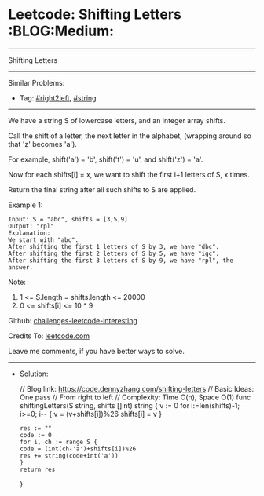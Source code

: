 
# Leetcode: Shifting Letters     :BLOG:Medium:

---

Shifting Letters  

---

Similar Problems:  

-   Tag: [#right2left](https://code.dennyzhang.com/tag/right2left), [#string](https://code.dennyzhang.com/tag/string)

---

We have a string S of lowercase letters, and an integer array shifts.  

Call the shift of a letter, the next letter in the alphabet, (wrapping around so that 'z' becomes 'a').  

For example, shift('a') = 'b', shift('t') = 'u', and shift('z') = 'a'.  

Now for each shifts[i] = x, we want to shift the first i+1 letters of S, x times.  

Return the final string after all such shifts to S are applied.  

Example 1:  

    Input: S = "abc", shifts = [3,5,9]
    Output: "rpl"
    Explanation: 
    We start with "abc".
    After shifting the first 1 letters of S by 3, we have "dbc".
    After shifting the first 2 letters of S by 5, we have "igc".
    After shifting the first 3 letters of S by 9, we have "rpl", the answer.

Note:  

1.  1 <= S.length = shifts.length <= 20000
2.  0 <= shifts[i] <= 10 ^ 9

Github: [challenges-leetcode-interesting](https://github.com/DennyZhang/challenges-leetcode-interesting/tree/master/problems/shifting-letters)  

Credits To: [leetcode.com](https://leetcode.com/problems/shifting-letters/description/)  

Leave me comments, if you have better ways to solve.  

---

-   Solution:

    // Blog link: https://code.dennyzhang.com/shifting-letters
    // Basic Ideas: One pass
    //  From right to left
    // Complexity: Time O(n), Space O(1)
    func shiftingLetters(S string, shifts []int) string {
        v := 0
        for i:=len(shifts)-1; i>=0; i-- {
    	v = (v+shifts[i])%26
    	shifts[i] = v
        }
    
        res := ""
        code := 0
        for i, ch := range S {
    	code = (int(ch-'a')+shifts[i])%26
    	res += string(code+int('a'))
        }
        return res
    }

